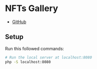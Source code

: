 # NFTs Gallery

- [GitHub](https://github.com/ayman-benammour/nfts-gallery)

## Setup
Run this followed commands:

``` bash
# Run the local server at localhost:8080
php -S localhost:8080
```
